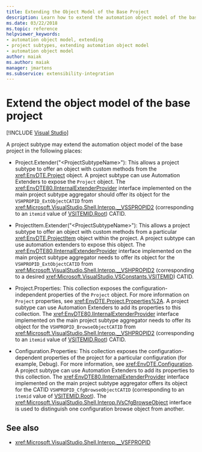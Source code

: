 ```yaml
---
title: Extending the Object Model of the Base Project
description: Learn how to extend the automation object model of the base project in Visual Studio by using a project subtype. 
ms.date: 03/22/2018
ms.topic: reference
helpviewer_keywords:
- automation object model, extending
- project subtypes, extending automation object model
- automation object model
author: maiak
ms.author: maiak
manager: jmartens
ms.subservice: extensibility-integration
---
```

# Extend the object model of the base project

 [!INCLUDE [Visual Studio](~/includes/applies-to-version/vs-windows-only.md)]

A project subtype may extend the automation object model of the base project in the following places:

- Project.Extender("\<ProjectSubtypeName>"): This allows a project subtype to offer an object with custom methods from the <xref:EnvDTE.Project> object. A project subtype can use Automation Extenders to expose the `Project` object. The <xref:EnvDTE80.IInternalExtenderProvider> interface implemented on the main project subtype aggregator should offer its object for the `VSHPROPID_ExtObjectCATID` from <xref:Microsoft.VisualStudio.Shell.Interop.__VSSPROPID2> (corresponding to an `itemid` value of [VSITEMID.Root](<xref:Microsoft.VisualStudio.VSConstants.VSITEMID.Root>)) CATID.

- ProjectItem.Extender("\<ProjectSubtypeName>"): This allows a project subtype to offer an object with custom methods from a particular <xref:EnvDTE.ProjectItem> object within the project. A project subtype can use automation extenders to expose this object. The <xref:EnvDTE80.IInternalExtenderProvider> interface implemented on the main project subtype aggregator needs to offer its object for the `VSHPROPID_ExtObjectCATID` from <xref:Microsoft.VisualStudio.Shell.Interop.__VSHPROPID2> (corresponding to a desired <xref:Microsoft.VisualStudio.VSConstants.VSITEMID>) CATID.

- Project.Properties: This collection exposes the configuration-independent properties of the `Project` object. For more information on `Project` properties, see <xref:EnvDTE.Project.Properties%2A>. A project subtype can use Automation Extenders to add its properties to this collection. The <xref:EnvDTE80.IInternalExtenderProvider> interface implemented on the main project subtype aggregator needs to offer its object for the `VSHPROPID_BrowseObjectCATID` from <xref:Microsoft.VisualStudio.Shell.Interop.__VSHPROPID2> (corresponding to an `itemid` value of [VSITEMID.Root](<xref:Microsoft.VisualStudio.VSConstants.VSITEMID.Root>)) CATID.

- Configuration.Properties: This collection exposes the configuration-dependent properties of the project for a particular configuration (for example, Debug). For more information, see <xref:EnvDTE.Configuration>. A project subtype can use Automation Extenders to add its properties to this collection. The <xref:EnvDTE80.IInternalExtenderProvider> interface implemented on the main project subtype aggregator offers its object for the CATID `VSHPROPID_CfgBrowseObjectCATID` (corresponding to an `itemid` value of [VSITEMID.Root](<xref:Microsoft.VisualStudio.VSConstants.VSITEMID.Root>)). The <xref:Microsoft.VisualStudio.Shell.Interop.IVsCfgBrowseObject> interface is used to distinguish one configuration browse object from another.

## See also

- <xref:Microsoft.VisualStudio.Shell.Interop.__VSFPROPID>
